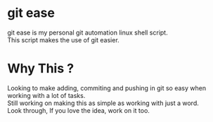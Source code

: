 git ease
=======

git ease is my personal git automation linux shell script. <br>
This script makes the use of git easier.

# Why This ?
Looking to make adding, commiting and pushing in git so easy when working with a lot of tasks.<br>
Still working on making this as simple as working with just a word.<br>
Look through, If you love the idea, work on it too.<br>

